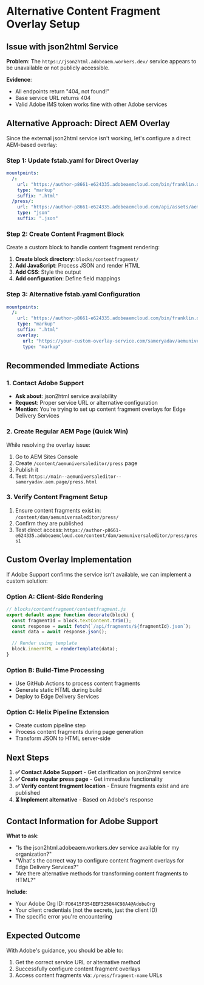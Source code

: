 # Alternative Content Fragment Overlay Setup

## Issue with json2html Service

**Problem**: The `https://json2html.adobeaem.workers.dev/` service appears to be unavailable or not publicly accessible.

**Evidence**:
- All endpoints return "404, not found!"
- Base service URL returns 404
- Valid Adobe IMS token works fine with other Adobe services

## Alternative Approach: Direct AEM Overlay

Since the external json2html service isn't working, let's configure a direct AEM-based overlay:

### Step 1: Update fstab.yaml for Direct Overlay

```yaml
mountpoints:
  /:
    url: "https://author-p8661-e624335.adobeaemcloud.com/bin/franklin.delivery/sameryadav/aemuniversaleditor/main"
    type: "markup"
    suffix: ".html"
  /press/:
    url: "https://author-p8661-e624335.adobeaemcloud.com/api/assets/aemuniversaleditor/press"
    type: "json"
    suffix: ".json"
```

### Step 2: Create Content Fragment Block

Create a custom block to handle content fragment rendering:

1. **Create block directory**: `blocks/contentfragment/`
2. **Add JavaScript**: Process JSON and render HTML
3. **Add CSS**: Style the output
4. **Add configuration**: Define field mappings

### Step 3: Alternative fstab.yaml Configuration

```yaml
mountpoints:
  /:
    url: "https://author-p8661-e624335.adobeaemcloud.com/bin/franklin.delivery/sameryadav/aemuniversaleditor/main"
    type: "markup" 
    suffix: ".html"
    overlay:
      url: "https://your-custom-overlay-service.com/sameryadav/aemuniversaleditor/main"
      type: "markup"
```

## Recommended Immediate Actions

### 1. Contact Adobe Support
- **Ask about**: json2html service availability
- **Request**: Proper service URL or alternative configuration
- **Mention**: You're trying to set up content fragment overlays for Edge Delivery Services

### 2. Create Regular AEM Page (Quick Win)
While resolving the overlay issue:
1. Go to AEM Sites Console
2. Create `/content/aemuniversaleditor/press` page
3. Publish it
4. Test: `https://main--aemuniversaleditor--sameryadav.aem.page/press.html`

### 3. Verify Content Fragment Setup
1. Ensure content fragments exist in: `/content/dam/aemuniversaleditor/press/`
2. Confirm they are published
3. Test direct access: `https://author-p8661-e624335.adobeaemcloud.com/content/dam/aemuniversaleditor/press/press1`

## Custom Overlay Implementation

If Adobe Support confirms the service isn't available, we can implement a custom solution:

### Option A: Client-Side Rendering
```javascript
// blocks/contentfragment/contentfragment.js
export default async function decorate(block) {
  const fragmentId = block.textContent.trim();
  const response = await fetch(`/api/fragments/${fragmentId}.json`);
  const data = await response.json();
  
  // Render using template
  block.innerHTML = renderTemplate(data);
}
```

### Option B: Build-Time Processing
- Use GitHub Actions to process content fragments
- Generate static HTML during build
- Deploy to Edge Delivery Services

### Option C: Helix Pipeline Extension
- Create custom pipeline step
- Process content fragments during page generation
- Transform JSON to HTML server-side

## Next Steps

1. **✅ Contact Adobe Support** - Get clarification on json2html service
2. **✅ Create regular press page** - Get immediate functionality  
3. **✅ Verify content fragment location** - Ensure fragments exist and are published
4. **⏳ Implement alternative** - Based on Adobe's response

## Contact Information for Adobe Support

**What to ask**:
- "Is the json2html.adobeaem.workers.dev service available for my organization?"
- "What's the correct way to configure content fragment overlays for Edge Delivery Services?"
- "Are there alternative methods for transforming content fragments to HTML?"

**Include**:
- Your Adobe Org ID: `FD6415F354EEF3250A4C98A4@AdobeOrg`
- Your client credentials (not the secrets, just the client ID)
- The specific error you're encountering

## Expected Outcome

With Adobe's guidance, you should be able to:
1. Get the correct service URL or alternative method
2. Successfully configure content fragment overlays
3. Access content fragments via: `/press/fragment-name` URLs
